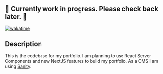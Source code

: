 ## 🚧 Currently work in progress. Please check back later. 🚧

[![wakatime](https://wakatime.com/badge/user/0723bbca-bed4-44e0-90be-413a9eff4dfb/project/65246076-b67c-47e7-ac2e-8600ea23a1e7.svg)](https://wakatime.com/badge/user/0723bbca-bed4-44e0-90be-413a9eff4dfb/project/65246076-b67c-47e7-ac2e-8600ea23a1e7)

## Description

This is the codebase for my portfolio. I am planning to use React Server Components and
new NextJS features to build my portfolio. As a CMS I am using
[Sanity](https://www.sanity.io/).
